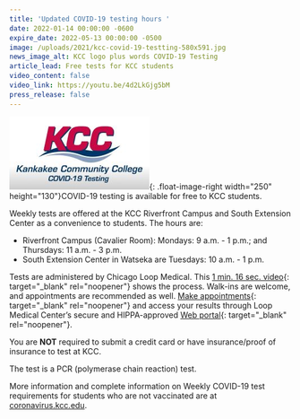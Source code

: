 ```yaml
---
title: 'Updated COVID-19 testing hours '
date: 2022-01-14 00:00:00 -0600
expire_date: 2022-05-13 00:00:00 -0500
image: /uploads/2021/kcc-covid-19-testting-580x591.jpg
news_image_alt: KCC logo plus words COVID-19 Testing
article_lead: Free tests for KCC students
video_content: false
video_link: https://youtu.be/4d2LkGjg5bM
press_release: false
---
```

![](/uploads/2021/kcc-covid-19-testing250x130.jpg){: .float-image-right width="250" height="130"}COVID-19 testing is available for free to KCC students.

Weekly tests are offered at the KCC Riverfront Campus and South Extension Center as a convenience to students. The hours are:

* Riverfront Campus (Cavalier Room): Mondays: 9 a.m. - 1 p.m.; and Thursdays: 11 a.m. - 3 p.m.
* South Extension Center in Watseka are Tuesdays: 10 a.m. - 1 p.m.

Tests are administered by Chicago Loop Medical. This&nbsp;[1 min. 16 sec. video](https://youtu.be/6mB6fbRsxGM){: target="_blank" rel="noopener"}&nbsp;shows the process. Walk-ins are welcome, and appointments are recommended as well. [Make appointments](https://loop.labsvc.net/patientportal/index.html?kcc){: target="_blank" rel="noopener"} and access your results through Loop Medical Center’s secure and HIPPA-approved&nbsp;[Web portal](https://loop.labsvc.net/patientportal/index.html?kcc){: target="_blank" rel="noopener"}.

You are&nbsp;**NOT**&nbsp;required to submit a credit card or have insurance/proof of insurance to test at KCC. &nbsp;

The test is a PCR (polymerase chain reaction) test.

More information and complete information on Weekly COVID-19 test requirements for students who are not vaccinated are at [coronavirus.kcc.edu](https://coronavirus.kcc.edu/).

&nbsp;
